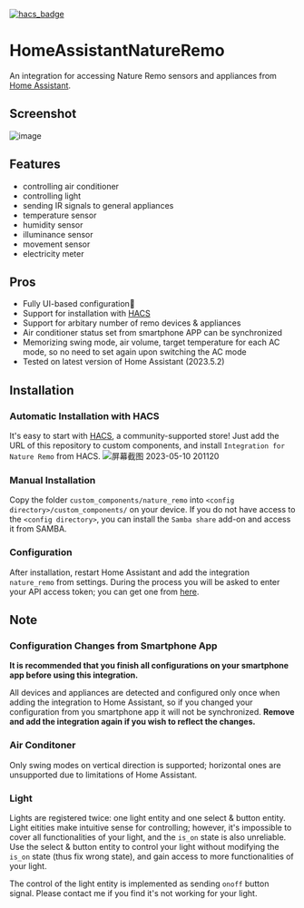[![hacs_badge](https://img.shields.io/badge/HACS-Custom-41BDF5.svg?style=for-the-badge)](https://github.com/hacs/integration)

# HomeAssistantNatureRemo
An integration for accessing Nature Remo sensors and appliances from [Home Assistant](https://www.home-assistant.io/).

## Screenshot
![image](https://user-images.githubusercontent.com/69963492/236665821-5efbe795-638a-4de5-9b4d-afa97840813d.png)

## Features
* controlling air conditioner
* controlling light
* sending IR signals to general appliances
* temperature sensor
* humidity sensor
* illuminance sensor
* movement sensor
* electricity meter

## Pros
* Fully UI-based configuration🤗
* Support for installation with [HACS](https://hacs.xyz/)
* Support for arbitary number of remo devices & appliances
* Air conditioner status set from smartphone APP can be synchronized
* Memorizing swing mode, air volume, target temperature for each AC mode, so no need to set again upon switching the AC mode
* Tested on latest version of Home Assistant (2023.5.2)

## Installation
### Automatic Installation with HACS
It's easy to start with [HACS](https://hacs.xyz/), a community-supported store! Just add the URL of this repository to custom components, and install `Integration for Nature Remo` from HACS.
![屏幕截图 2023-05-10 201120](https://github.com/Haoyu-UT/HomeAssistantNatureRemo/assets/69963492/af9ace4f-c2cb-4c73-b684-ca065cfc743c)

### Manual Installation
Copy the folder `custom_components/nature_remo` into `<config directory>/custom_components/` on your device. If you do not have access to the `<config directory>`, you can install the `Samba share` add-on and access it from SAMBA.

### Configuration
After installation, restart Home Assistant and add the integration `nature_remo` from settings. During the process you will be asked to enter your API access token; you can get one from [here](https://home.nature.global/).

## Note
### Configuration Changes from Smartphone App
**It is recommended that you finish all configurations on your smartphone app before using this integration.**

All devices and appliances are detected and configured only once when adding the integration to Home Assistant, so if you changed your configuration from you smartphone app it will not be synchronized. **Remove and add the integration again if you wish to reflect the changes.**

### Air Conditoner
Only swing modes on vertical direction is supported; horizontal ones are unsupported due to limitations of Home Assistant.

### Light
Lights are registered twice: one light entity and one select & button entity. Light eitities make intuitive sense for controlling; however, it's impossible to cover all functionalities of your light, and the `is_on` state is also unreliable. Use the select & button entity to control your light without modifying the `is_on` state (thus fix wrong state), and gain access to more functionalities of your light.

The control of the light entity is implemented as sending `onoff` button signal. Please contact me if you find it's not working for your light.
